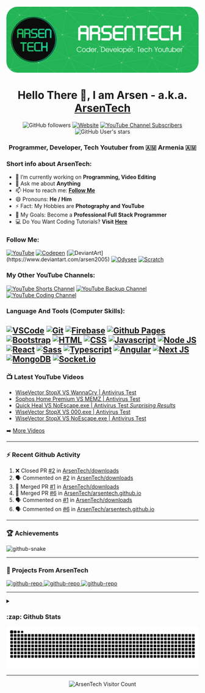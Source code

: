 ![Header](https://github.com/ArsenTech/ArsenTech/blob/main/assets/header-img.png)

<h1 align="center">Hello There 👋, I am Arsen - a.k.a. <a href="https://arsentech.github.io/">ArsenTech</a></h1>

<p align="center">
<img alt="GitHub followers" src="https://img.shields.io/github/followers/ArsenTech?color=blue&label=Followers&logo=Github&logoColor=white&style=for-the-badge">
<a href="https://arsentech.github.io" target="_blank"><img alt="Website" src="https://img.shields.io/website?down_color=dc3545&down_message=Offline&label=Website&style=for-the-badge&up_color=22b455&up_message=Online&url=https%3A%2F%2Farsentech.github.io"></a>
<a href="https://www.youtube.com/channel/UCrtH0g6NE8tW5VIEgDySYtg" target="_blank"><img alt="YouTube Channel Subscribers" src="https://img.shields.io/youtube/channel/subscribers/UCrtH0g6NE8tW5VIEgDySYtg?color=ff0000&style=for-the-badge&logo=youtube"></a>
<img alt="GitHub User's stars" src="https://img.shields.io/github/stars/ArsenTech?color=yellow&logo=github&style=for-the-badge">
</p>

<h3 align="center">Programmer, Developer, Tech Youtuber from 🇦🇲 Armenia 🇦🇲</h3>

### Short info about ArsenTech:
- 🔭 I’m currently working on **Programming, Video Editing**
- 💬 Ask me about **Anything**
- 📫 How to reach me: **[Follow Me](#follow-me)**
- 😄 Pronouns: **He / Him**
- ⚡ Fact: My Hobbies are **Photography and YouTube**
- 🥅 My Goals: Become a **Professional Full Stack Programmer**
- 💻 Do You Want Coding Tutorials? **Visit [Here](https://www.youtube.com/channel/UCl52C6cFR1McvN1fAdsxdkA)**

### Follow Me:
[![YouTube](https://img.shields.io/badge/ArsenTech%20-222222.svg?&style=for-the-badge&logo=YouTube&logoColor=%23FF0000)](https://www.youtube.com/channel/UCrtH0g6NE8tW5VIEgDySYtg)
[![Codepen](https://img.shields.io/badge/-ArsenJS-222222?style=for-the-badge&logo=codepen&logoColor=white)](https://codepen.io/ArsenJS)
[![DeviantArt](https://img.shields.io/badge/-Arsen2005-222222?style=for-the-badge&logo=deviantart&logoColor=05cc46")](https://www.deviantart.com/arsen2005)
[![Odysee](https://img.shields.io/badge/-ArsenTech-222222?style=for-the-badge&logo=odysee&logoColor=FA9626)](https://odysee.com/@ArsenTech)
[![Scratch](https://img.shields.io/badge/-ArsenTech-222222?style=for-the-badge&logo=scratch&logoColor=orange)](https://scratch.mit.edu/users/ArsenTech/)

### My Other YouTube Channels:
[![YouTube Shorts Channel](https://img.shields.io/badge/ArsenTech%20Shorts-222222.svg?&style=for-the-badge&logo=YouTube&logoColor=%23FF0000)](https://www.youtube.com/channel/UCvLf-YuBTmfSrB47_YARHsA)
[![YouTube Backup Channel](https://img.shields.io/badge/More%20ArsenTech-222222.svg?&style=for-the-badge&logo=YouTube&logoColor=%23FF0000)](https://www.youtube.com/channel/UChjvr_TFywsE23UPlwd-wFQ)
[![YouTube Coding Channel](https://img.shields.io/badge/Coding%20With%20ArsenTech-222222.svg?&style=for-the-badge&logo=YouTube&logoColor=%23FF0000)](https://www.youtube.com/channel/UCl52C6cFR1McvN1fAdsxdkA)

### Language And Tools (Computer Skills):
[![VSCode](https://img.shields.io/badge/VSCode-222222?style=for-the-badge&logo=visual%20studio%20code&logoColor=0078D4)](https://code.visualstudio.com/)
[![Git](https://img.shields.io/badge/GIT-222222?style=for-the-badge&logo=git&logoColor=E44C30)](https://git-scm.com/)
[![Firebase](https://img.shields.io/badge/firebase-222222?style=for-the-badge&logo=firebase&logoColor=ffca28)](https://firebase.google.com/)
[![Github Pages](https://img.shields.io/badge/GitHub%20Pages-222222?style=for-the-badge&logo=GitHub%20Pages&logoColor=white)](https://pages.github.com/)
[![Bootstrap](https://img.shields.io/badge/Bootstrap-222222?style=for-the-badge&logo=bootstrap&logoColor=8713F4)](https://getbootstrap.com/)
[![HTML](https://img.shields.io/badge/HTML5-222222?style=for-the-badge&logo=html5&logoColor=E34F26)](https://www.w3.org/html/)
[![CSS](https://img.shields.io/badge/CSS3-222222?style=for-the-badge&logo=css3&logoColor=1572B6)](https://www.w3schools.com/css/)
[![Javascript](https://img.shields.io/badge/JavaScript-222222?style=for-the-badge&logo=javascript&logoColor=F7DF1E)](https://developer.mozilla.org/en-US/docs/Web/JavaScript)
[![Node JS](https://img.shields.io/badge/Node%20js-222222?style=for-the-badge&logo=nodedotjs&logoColor=339933)](https://nodejs.org/)
[![React](https://img.shields.io/badge/React-222222?style=for-the-badge&logo=react&logoColor=61DAFB)](https://react.dev/)
[![Sass](https://img.shields.io/badge/Sass-222222?style=for-the-badge&logo=sass&logoColor=CC6699)](https://sass-lang.com/)
[![Typescript](https://img.shields.io/badge/TypeScript-222222?style=for-the-badge&logo=typescript&logoColor=007ACC)](https://www.typescriptlang.org/)
[![Angular](https://img.shields.io/badge/Angular-222222?style=for-the-badge&logo=angular&logoColor=DD0031)](https://angular.io/)
[![Next JS](https://img.shields.io/badge/next%20js-222222?style=for-the-badge&logo=nextdotjs&logoColor=white)](https://nextjs.org/)
[![MongoDB](https://img.shields.io/badge/MongoDB-222222?style=for-the-badge&logo=mongodb&logoColor=4EA94B)](https://www.mongodb.com/)
[![Socket.io](https://img.shields.io/badge/Socket.io-222222?style=for-the-badge&logo=socket.io&badgeColor=010101)](https://socket.io/)
---

### :tv: Latest YouTube Videos

<!-- YOUTUBE:START -->
- [WiseVector StopX VS WannaCry | Antivirus Test](https://www.youtube.com/watch?v=jQIprkNDp8E)
- [Sophos Home Premium VS MEMZ | Antivirus Test](https://www.youtube.com/watch?v=G1rJ68TyoVA)
- [Quick Heal VS NoEscape.exe | Antivirus Test *Surprising Results*](https://www.youtube.com/watch?v=wmheGrbeXCA)
- [WiseVector StopX VS 000.exe | Antivirus Test](https://www.youtube.com/watch?v=Hhe2jyC1NHM)
- [WiseVector StopX VS NoEscape.exe | Antivirus Test](https://www.youtube.com/watch?v=N7cfGhj5u5w)
<!-- YOUTUBE:END -->

➡️ [More Videos](https://www.youtube.com/c/ArsenTech)

---

### :zap: Recent Github Activity

<!--START_SECTION:activity-->
1. ❌ Closed PR [#2](https://github.com/ArsenTech/downloads/pull/2) in [ArsenTech/downloads](https://github.com/ArsenTech/downloads)
2. 🗣 Commented on [#2](https://github.com/ArsenTech/downloads/issues/2) in [ArsenTech/downloads](https://github.com/ArsenTech/downloads)
3. 🎉 Merged PR [#1](https://github.com/ArsenTech/downloads/pull/1) in [ArsenTech/downloads](https://github.com/ArsenTech/downloads)
4. 🎉 Merged PR [#6](https://github.com/ArsenTech/arsentech.github.io/pull/6) in [ArsenTech/arsentech.github.io](https://github.com/ArsenTech/arsentech.github.io)
5. 🗣 Commented on [#1](https://github.com/ArsenTech/downloads/issues/1) in [ArsenTech/downloads](https://github.com/ArsenTech/downloads)
6. 🗣 Commented on [#6](https://github.com/ArsenTech/arsentech.github.io/issues/6) in [ArsenTech/arsentech.github.io](https://github.com/ArsenTech/arsentech.github.io)
<!--END_SECTION:activity-->

---

### :trophy: Achievements

<picture>
  <source media="(prefers-color-scheme: dark)" srcset="https://github-profile-trophy.vercel.app/?username=arsentech&margin-w=5&margin-h=5&theme=darkhub" />
  <source media="(prefers-color-scheme: light)" srcset="https://github-profile-trophy.vercel.app/?username=arsentech&margin-w=5&margin-h=5" />
  <img alt="github-snake" src="https://github-profile-trophy.vercel.app/?username=arsentech&margin-w=5&margin-h=5" />
</picture>

---

### 📘 Projects From ArsenTech

<p align="left">
  <a href="https://github.com/ArsenTech/arsentech.github.io"><picture>
  <source media="(prefers-color-scheme: dark)" srcset="https://github-readme-stats-sigma-five.vercel.app/api/pin/?username=ArsenTech&repo=arsentech.github.io&count_private=true&theme=dark" />
  <source media="(prefers-color-scheme: light)" srcset="https://github-readme-stats-sigma-five.vercel.app/api/pin/?username=ArsenTech&repo=arsentech.github.io&count_private=true" />
  <img alt="github-repo" src="https://github-readme-stats-sigma-five.vercel.app/api/pin/?username=ArsenTech&repo=arsentech.github.io&count_private=true" />
</picture></a>
<a href="https://github.com/ArsenTech/downloads"><picture>
  <source media="(prefers-color-scheme: dark)" srcset="https://github-readme-stats-sigma-five.vercel.app/api/pin/?username=ArsenTech&repo=downloads&count_private=true&theme=dark" />
  <source media="(prefers-color-scheme: light)" srcset="https://github-readme-stats-sigma-five.vercel.app/api/pin/?username=ArsenTech&repo=downloads&count_private=true" />
  <img alt="github-repo" src="https://github-readme-stats-sigma-five.vercel.app/api/pin/?username=ArsenTech&repo=downloads&count_private=true" />
</picture></a>
<a href="https://github.com/ArsenTech/source-codes"><picture>
  <source media="(prefers-color-scheme: dark)" srcset="https://github-readme-stats-sigma-five.vercel.app/api/pin/?username=ArsenTech&repo=source-codes&count_private=true&theme=dark" />
  <source media="(prefers-color-scheme: light)" srcset="https://github-readme-stats-sigma-five.vercel.app/api/pin/?username=ArsenTech&repo=source-codes&count_private=true" />
  <img alt="github-repo" src="https://github-readme-stats-sigma-five.vercel.app/api/pin/?username=ArsenTech&repo=source-codes&count_private=true" />
</picture></a>
</p>

---

<details>
  <summary><h3>:zap: Github Stats</h3></summary>
  <picture>
    <source media="(prefers-color-scheme: dark)" srcset="https://github-readme-stats-sigma-five.vercel.app/api?username=ArsenTech&show_icons=true&hide_border=true&theme=vue-dark&count_private=true" />
    <source media="(prefers-color-scheme: light)" srcset="https://github-readme-stats-sigma-five.vercel.app/api?username=ArsenTech&show_icons=true&hide_border=true&theme=vue&count_private=true" />
    <img alt="ArsenTech's Github Stats" src="https://github-readme-stats-sigma-five.vercel.app/api?username=ArsenTech&show_icons=true&hide_border=true&theme=vue&count_private=true" />
  </picture>
  <picture>
    <source media="(prefers-color-scheme: dark)" srcset="https://github-readme-stats-sigma-five.vercel.app/api/top-langs/?username=ArsenTech&layout=compact&theme=vue-dark&count_private=true" />
    <source media="(prefers-color-scheme: light)" srcset="https://github-readme-stats-sigma-five.vercel.app/api/top-langs/?username=ArsenTech&layout=compact&theme=vue&count_private=true" />
    <img alt="Top Languages" src="https://github-readme-stats-sigma-five.vercel.app/api/top-langs/?username=ArsenTech&layout=compact&theme=vue&count_private=true" />
  </picture>
  <picture>
    <source media="(prefers-color-scheme: dark)" srcset="https://github-readme-streak-stats.herokuapp.com/?user=arsentech&theme=vue-dark" />
    <source media="(prefers-color-scheme: light)" srcset="https://github-readme-streak-stats.herokuapp.com/?user=arsentech&theme=vue" />
    <img alt="Current Streak" src="https://github-readme-streak-stats.herokuapp.com/?user=arsentech&theme=vue" alt="arsentech" />
  </picture>
</details>

<picture>
  <source media="(prefers-color-scheme: dark)" srcset="https://raw.githubusercontent.com/ArsenTech/ArsenTech/output/github-contribution-grid-snake-dark.svg" />
  <source media="(prefers-color-scheme: light)" srcset="https://raw.githubusercontent.com/ArsenTech/ArsenTech/output/github-contribution-grid-snake.svg" />
  <img alt="github-snake" src="https://raw.githubusercontent.com/ArsenTech/ArsenTech/output/github-contribution-grid-snake.svg" />
</picture>

---

<p align="center"><img src="https://profile-counter.glitch.me/ArsenTech/count.svg" alt="ArsenTech Visitor Count" /></p>
